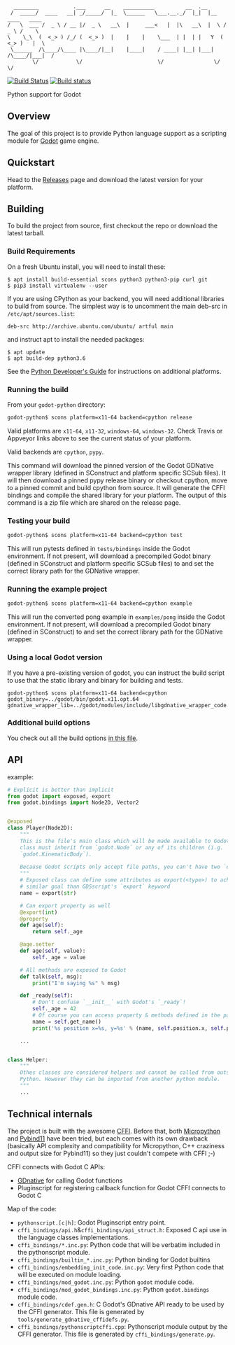 
      ________           .___      __    __________          __  .__                   
     /  _____/  ____   __| _/_____/  |_  \______   \___.__._/  |_|  |__   ____   ____  
    /   \  ___ /  _ \ / __ |/  _ \   __\  |     ___<   |  |\   __\  |  \ /  _ \ /    \ 
    \    \_\  (  <_> ) /_/ (  <_> )  |    |    |    \___  | |  | |   Y  (  <_> )   |  \
     \______  /\____/\____ |\____/|__|    |____|    / ____| |__| |___|  /\____/|___|  /
            \/            \/                        \/                \/            \/ 

[![Build Status](https://travis-ci.org/touilleMan/godot-python.svg?branch=master)](https://travis-ci.org/touilleMan/godot-python)
[![Build status](https://ci.appveyor.com/api/projects/status/1y8gifqjoru07e2n/branch/master?svg=true)](https://ci.appveyor.com/project/touilleMan/godot-python/branch/master)

Python support for Godot


Overview
--------

The goal of this project is to provide Python language support as a scripting module for
[Godot](http://godotengine.org) game engine.


Quickstart
----------

Head to the [Releases](https://github.com/touilleMan/godot-python/releases) page and download the 
latest version for your platform.

Building
--------

To build the project from source, first checkout the repo or download the 
latest tarball.


### Build Requirements

On a fresh Ubuntu install, you will need to install these:

```
$ apt install build-essential scons python3 python3-pip curl git
$ pip3 install virtualenv --user
```

If you are using CPython as your backend, you will need additional 
libraries to build from source. The simplest way is to uncomment the 
main deb-src in `/etc/apt/sources.list`:
 
```
deb-src http://archive.ubuntu.com/ubuntu/ artful main
```
 
and instruct apt to install the needed packages:

```
$ apt update
$ apt build-dep python3.6
```

See the [Python Developer's Guide](https://devguide.python.org/setup/#build-dependencies) 
for instructions on additional platforms.

### Running the build

From your `godot-python` directory:


```bash
godot-python$ scons platform=x11-64 backend=cpython release
```

Valid platforms are `x11-64`, `x11-32`, `windows-64`, `windows-32`. Check Travis 
or Appveyor links above to see the current status of your platform.

Valid backends are `cpython`, `pypy`.

This command will download the pinned version of the Godot GDNative wrapper 
library (defined in SConstruct and platform specific SCSub files). It will then 
download a pinned pypy release binary or checkout cpython, move to a pinned 
commit and build cpython from source. It will generate the CFFI bindings and 
compile the shared library for your platform. The output of this command 
is a zip file which are shared on the release page.

### Testing your build

```bash
godot-python$ scons platform=x11-64 backend=cpython test
```

This will run pytests defined in `tests/bindings` inside the Godot environment. 
If not present, will download a precompiled Godot binary 
(defined in SConstruct and platform specific SCSub files) to and set the 
correct library path for the GDNative wrapper.

### Running the example project

```bash
godot-python$ scons platform=x11-64 backend=cpython example
```

This will run the converted pong example in `examples/pong` inside the Godot 
environment. If not present, will download a precompiled Godot binary 
(defined in SConstruct) to and set the correct library path for the GDNative wrapper.


### Using a local Godot version

If you have a pre-existing version of godot, you can instruct the build script to 
use that the static library and binary for building and tests.

```
godot-python$ scons platform=x11-64 backend=cpython godot_binary=../godot/bin/godot.x11.opt.64 gdnative_wrapper_lib=../godot/modules/include/libgdnative_wrapper_code.x11.opt.64.a
```

### Additional build options

You check out all the build options [in this file](https://github.com/touilleMan/godot-python/blob/master/SConstruct#L23).


API
---

example:

```python
# Explicit is better than implicit
from godot import exposed, export
from godot.bindings import Node2D, Vector2


@exposed
class Player(Node2D):
	"""
	This is the file's main class which will be made available to Godot. This
	class must inherit from `godot.Node` or any of its children (i.g.
	`godot.KinematicBody`).
	
	Because Godot scripts only accept file paths, you can't have two `exposed` classes in the same file.
	"""
	# Exposed class can define some attributes as export(<type>) to achieve
	# similar goal than GDSscript's `export` keyword
	name = export(str)

	# Can export property as well
	@export(int)
	@property
	def age(self):
		return self._age

	@age.setter
	def age(self, value):
		self._age = value

	# All methods are exposed to Godot
	def talk(self, msg):
		print("I'm saying %s" % msg)

	def _ready(self):
		# Don't confuse `__init__` with Godot's `_ready`!
		self._age = 42
		# Of course you can access property & methods defined in the parent
		name = self.get_name()
		print('%s position x=%s, y=%s' % (name, self.position.x, self.position.y))

	...


class Helper:
	"""
	Othes classes are considered helpers and cannot be called from outside
	Python. However they can be imported from another python module.
	"""
	...


```


Technical internals
-------------------

The project is built with the awesome [CFFI](https://cffi.readthedocs.io/en/latest/).
Before that, both [Micropython](https://github.com/micropython/micropython) and
[Pybind11](https://github.com/pybind/pybind11) have been tried, but each comes with
its own drawback (basically API complexity and compatibility for Micropython,
C++ craziness and output size for Pybind11) so they just couldn't compete with
CFFI ;-)

CFFI connects with Godot C APIs:
- [GDnative](https://godotengine.org/article/dlscript-here) for calling Godot functions
- Pluginscript for registering callback function for Godot
CFFI connects to Godot C

Map of the code:
- `pythonscript.[c|h]`: Godot Pluginscript entry point.
- `cffi_bindings/api.h`&`cffi_bindings/api_struct.h`: Exposed C api use in the language classes implementations.
- `cffi_bindings/*.inc.py`: Python code that will be verbatim included in the pythonscript module.
- `cffi_bindings/builtin_*.inc.py`: Python binding for Godot builtins
- `cffi_bindings/embedding_init_code.inc.py`: Very first Python code that will be executed on module loading.
- `cffi_bindings/mod_godot.inc.py`: Python `godot` module code.
- `cffi_bindings/mod_godot_bindings.inc.py`: Python `godot.bindings` module code.
- `cffi_bindings/cdef.gen.h`: C Godot's GDnative API ready to be used by the CFFI generator.
  This file is generated by `tools/generate_gdnative_cffidefs.py`.
- `cffi_bindings/pythonscriptcffi.cpp`: Pythonscript module output by the CFFI generator.
  This file is generated by `cffi_bindings/generate.py`.
